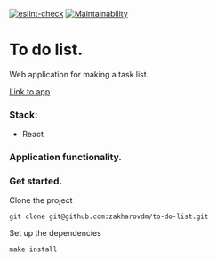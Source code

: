[![eslint-check](https://github.com/zakharovdm/to-do-list/actions/workflows/eslint.yml/badge.svg)](https://github.com/zakharovdm/to-do-list/actions/workflows/eslint.yml)
[![Maintainability](https://api.codeclimate.com/v1/badges/bce8fa039fc958411a74/maintainability)](https://codeclimate.com/github/zakharovdm/to-do-list/maintainability)

# To do list.

Web application for making a task list.

[Link to app]()

### Stack:

* React

### Application functionality.


### Get started.

Clone the project

`git clone git@github.com:zakharovdm/to-do-list.git`

Set up the dependencies

`make install`